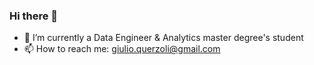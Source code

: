 ### Hi there 👋

- 🌱 I’m currently a Data Engineer & Analytics master degree's student
- 📫 How to reach me: giulio.querzoli@gmail.com

<!--
**Giurzo/Giurzo** is a ✨ _special_ ✨ repository because its `README.md` (this file) appears on your GitHub profile.

Here are some ideas to get you started:

- 🔭 I’m currently working on ...
- 👯 I’m looking to collaborate on ...
- 🤔 I’m looking for help with ...
- 💬 Ask me about ...
- 😄 Pronouns: ...
- ⚡ Fun fact: ...
-->
